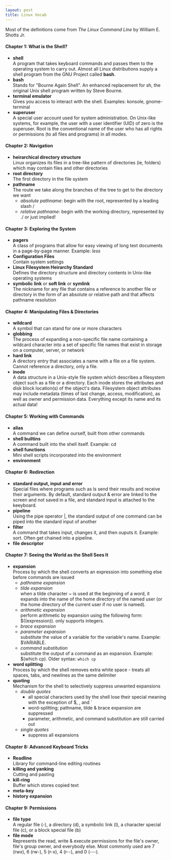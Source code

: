 ```yaml
---
layout: post
title: Linux Vocab
---
```

Most of the definitions come from *The Linux Command Line* by William E. Shotts Jr.

#### Chapter 1: What is the Shell?  
* **shell**  
A program that takes keyboard commands and passes them to the operating system to carry out.  Almost all Linux distributions supply a shell program from the GNU Project called **bash**.
* **bash**  
Stands for "Bourne Again Shell".  An enhanced replacement for sh, the original Unix shell program written by Steve Bourne.
* **terminal emulator**  
Gives you access to interact with the shell.  Examples: konsole, gnome-terminal
* **superuser**  
A special user account used for system administration.  On Unix-like systems, for example, the user with a user identifier (UID) of zero is the superuser.   Root is the conventional name of the user who has all rights or permissions (to all files and programs) in all modes.


#### Chapter 2: Navigation  
* **heirarchical directory structure**  
Linux organizes its files in a tree-like pattern of directories (ie, folders) which may contain files and other directories
* **root directory**  
The first directory in the file system
* **pathname**  
The route we take along the branches of the tree to get to the directory we want  
  - *absolute pathname*:
  begin with the root, represented by a leading slash /
  - *relative pathname*:
  begin with the working directory, represented by ./ or just implied!
  
#### Chapter 3: Exploring the System
* **pagers**  
A class of programs that allow for easy viewing of long text documents in a page-by-page manner. Example: *less*
* **Configuration Files**  
Contain system settings  
* **Linux Filesystem Heirarchy Standard**  
Defines the directory structure and directory contents in Unix-like operating systems
* **symbolic link** or **soft link** or **symlink**  
The nickname for any file that contains a reference to another file or directory in the form of an absolute or relative path and that affects pathname resolution

#### Chapter 4: Manipulating Files & Directories
* **wildcard**  
A symbol that can stand for one or more characters
* **globbing**  
The process of expanding a non-specific file name containing a wildcard character into a set of specific file names that exist in storage on a computer, server, or network
* **hard link**  
A directory entry that associates a name with a file on a file system. Cannot reference a directory, only a file.
* **inode**  
A data structure in a Unix-style file system which describes a filesystem object such as a file or a directory. Each inode stores the attributes and disk block location(s) of the object's data. Filesystem object attributes may include metadata (times of last change, access, modification), as well as owner and permission data.  Everything except its name and its actual data!


#### Chapter 5: Working with Commands
* **alias**  
A command we can define ourself, built from other commands
* **shell builtins**  
A command built into the shell itself.  Example: cd
* **shell functions**  
Mini shell scripts incorporated into the environment
* **environment**  

#### Chapter 6: Redirection
* **standard output, input and error**  
Special files where programs such as ls send their results and receive their arguments.  By default, standard output & error are linked to the screen and not saved in a file, and standard input is attached to the keeyboard.
* **pipeline**  
Using the pipe operator |, the standard output of one command can be piped into the standard input of another
* **filter**  
A command that takes input, changes it, and then ouputs it. Example: sort.  Often get chained into a pipeline.
* **file descriptor**  

#### Chapter 7: Seeing the World as the Shell Sees It
* **expansion**  
Process by which the shell converts an expression into something else before commands are issued
  * *pathname expansion* 
  * *tilde expansion*  
  when a tilde character ~ is used at the beginning of a word, it expands into the name of the home directory of the named user (or the home directory of the current user if no user is named).
  * *arithmetic expansion*  
  perform arithmetic by expansion using the following form: $((expression)). only supports integers.
  * *brace expansion*
  * *parameter expansion*  
  substitute the value of a variable for the variable's name.  Example: $VARIABLE.  
  * *command substitution*  
  substitute the output of a command as an expansion. Example: $(which cp). Older syntax: `which cp`
* **word splitting**  
Process by which the shell removes extra white space - treats all spaces, tabs, and newlines as the same delimiter
* **quoting**  
Mechanism for the shell to selectively suppress unwanted expansions
  * *double quotes*  
    - all special characters used by the shell lose their special meaning with the exception of $, \, and \`  
    - word-splitting; pathname, tilde & brace expansion are suppressed  
    - parameter, arithmetic, and command substitution are still carried out
  * *single quotes*  
    - suppress all expansions

#### Chapter 8: Advanced Keyboard Tricks
* **Readline**  
Library for command-line editing routines
* **killing and yanking**  
Cutting and pasting
* **kill-ring**  
Buffer which stores copied text
* **meta-key**  
* **history expansion**

#### Chapter 9: Permissions
* **file type**  
A regular file (-), a directory (d), a symbolic link (l), a character special file (c), or a block special file (b)
* **file mode**  
Represents the read, write & execute permissions for the file's owner, file's group owner, and everybody else.  Most commonly used are 7 (rwx), 6 (rw-), 5 (r-x), 4 (r--), and 0 (---).
